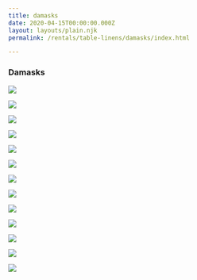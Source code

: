 ```yaml
---
title: damasks
date: 2020-04-15T00:00:00.000Z
layout: layouts/plain.njk
permalink: /rentals/table-linens/damasks/index.html

---
```


### Damasks

<section class="grid-container" markdown="1">

<a title="Black & White Flock" class="photo-overlay" href="/static/img/table-linens/04-Damasks/black-and-white-flock.png">![](/static/img/table-linens/04-Damasks/black-and-white-flock.png)</a>

<a title="Black Ivory Braid" class="photo-overlay" href="/static/img/table-linens/04-Damasks/black-ivory-braid.jpg">![](/static/img/table-linens/04-Damasks/black-ivory-braid.jpg)</a>

<a title="Black Orleans" class="photo-overlay" href="/static/img/table-linens/04-Damasks/black-orleans-damask.jpg">![](/static/img/table-linens//04-Damasks/black-orleans-damask.jpg)</a>

<a title="cornflower" class="photo-overlay" href="/static/img/table-linens/16.2-Floral-Tinsel/CORNFLOWER-AND-CHOCOLATE-crop.jpg">![](/static/img/table-linens/16.2-Floral-Tinsel/CORNFLOWER-AND-CHOCOLATE-crop.jpg)</a>

<a title="Federal Reserve Blue" class="photo-overlay" href="/static/img/table-linens/04-Damasks/federal-reserve-blue.jpg">![](/static/img/table-linens/04-Damasks/federal-reserve-blue.jpg)</a>

<a title="Fleur De Lis" class="photo-overlay" href="/static/img/table-linens/04-Damasks/fleur-de-lis-damask.png">![](/static/img/table-linens/04-Damasks/fleur-de-lis-damask.png)</a>

<a title="Gold Traditional" class="photo-overlay" href="/static/img/table-linens/04-Damasks/gold-traditional.jpg">![](/static/img/table-linens/04-Damasks/gold-traditional.jpg)</a>

<a title="Ivory Chopin" class="photo-overlay" href="/static/img/table-linens/04-Damasks/ivory-chopin.jpg">![](/static/img/table-linens/04-Damasks/ivory-chopin.jpg)</a>

<a title="Ivory Madrid" class="photo-overlay" href="/static/img/table-linens/04-Damasks/ivory-madrid.jpg">![](/static/img/table-linens/04-Damasks/ivory-madrid.jpg)</a>

<a title="Ivory Marquis" class="photo-overlay" href="/static/img/table-linens/04-Damasks/ivory-marquis.png">![](/static/img/table-linens/04-Damasks/ivory-marquis.png)</a>

<a title="Latte" class="photo-overlay" href="/static/img/table-linens/04-Damasks/latte.jpg">![](/static/img/table-linens/04-Damasks/latte.jpg)</a>

<a title="Mocha Fleur De Lis" class="photo-overlay" href="/static/img/table-linens/04-Damasks/mocha-fleur-de-lis.jpg">![](/static/img/table-linens/04-Damasks/mocha-fleur-de-lis.jpg)</a>

<a title="Powder Blue Paisley" class="photo-overlay" href="/static/img/table-linens/04-Damasks/damask.jpg">![](/static/img/table-linens/04-Damasks/damask.jpg)</a>

<!-- <a title="Orleans Damask White" class="photo-overlay" href="/static/img/table-linens/04-Damasks/orleans-damask-white.jpg">![](/static/img/table-linens/04-Damasks/orleans-damask-white.jpg)</a> -->

</section>

